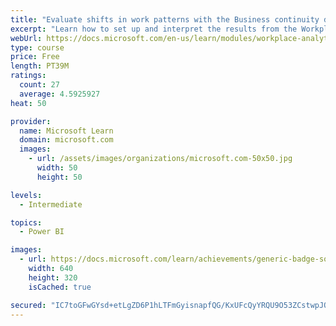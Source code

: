 ```yaml
---
title: "Evaluate shifts in work patterns with the Business continuity dashboard in Microsoft Workplace Analytics"
excerpt: "Learn how to set up and interpret the results from the Workplace Analytics Power BI Business continuity dashboard. Generate insights from the behavioral data to help navigate shifts in employee and team work patterns."
webUrl: https://docs.microsoft.com/en-us/learn/modules/workplace-analytics-business-continuity/
type: course
price: Free
length: PT39M
ratings:
  count: 27
  average: 4.5925927
heat: 50

provider:
  name: Microsoft Learn
  domain: microsoft.com
  images:
    - url: /assets/images/organizations/microsoft.com-50x50.jpg
      width: 50
      height: 50

levels:
  - Intermediate

topics:
  - Power BI

images:
  - url: https://docs.microsoft.com/learn/achievements/generic-badge-social.png
    width: 640
    height: 320
    isCached: true

secured: "IC7toGFwGYsd+etLgZD6P1hLTFmGyisnapfQG/KxUFcQyYRQU9O53ZCstwpJQ52g52YRqOuUC438Hkp15cLN/YHLqx6mqJZL5KoJw4Sb0Up3YMRh5pJ7WNkTggw/fWFp69deyIe81gsUnH8VN+LOHT7FhA12J53ZtlGoRb2TL39/1YvnLBbSEiuEXWsbV4zUDbXcSFZoj94znzc+ns/bFBKLFGLHbW8VJv3Td2dW7yj3w/0fQnv7ec3+q85ffAr/3YUEVaHgf6Mmkq6iy44s4wIYD3qXLXQxX4wqkQHZSPCz2DRBV7+setUlyEIcn1+8yjWyGXFiz0laLZiQJtndkpil/mUptYmJUTflvXrFxx3RCAHYM5jTBwYTSHz9kESy27XxQJ89XewkggDVUBMOb2YEZMCYUq9iby0s6TRQggs=;IJN6lSjpYtVlRwNA0wrDJw=="
---
```


